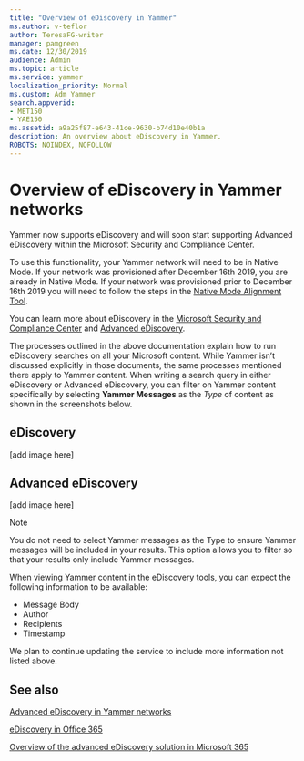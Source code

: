 ```yaml
---
title: "Overview of eDiscovery in Yammer"
ms.author: v-teflor
author: TeresaFG-writer
manager: pamgreen
ms.date: 12/30/2019
audience: Admin
ms.topic: article
ms.service: yammer
localization_priority: Normal
ms.custom: Adm_Yammer
search.appverid: 
- MET150
- YAE150
ms.assetid: a9a25f87-e643-41ce-9630-b74d10e40b1a
description: An overview about eDiscovery in Yammer.
ROBOTS: NOINDEX, NOFOLLOW 
---
```


# Overview of eDiscovery in Yammer networks

Yammer now supports eDiscovery and will soon start supporting Advanced eDiscovery within the Microsoft Security and Compliance Center.

To use this functionality, your Yammer network will need to be in Native Mode. If your network was provisioned after December 16th 2019, you are already in Native Mode. If your network was provisioned prior to December 16th 2019 you will need to follow the steps in the [Native Mode Alignment Tool](../configure-your-yammer-network/overview-native-mode.md).

You can learn more about eDiscovery in the [Microsoft Security and Compliance Center](https://docs.microsoft.com/microsoft-365/) and [Advanced eDiscovery](advanced-ediscovery.md).

The processes outlined in the above documentation explain how to run eDiscovery searches on all your Microsoft content. While Yammer isn’t discussed explicitly in those documents, the same processes mentioned there apply to Yammer content. When writing a search query in either eDiscovery or Advanced eDiscovery, you can filter on Yammer content specifically by selecting **Yammer Messages** as the *Type* of content as shown in the screenshots below.

## eDiscovery
[add image here]

## Advanced eDiscovery
[add image here]

> [!NOTE]
> You do not need to select Yammer messages as the Type to ensure Yammer messages will be included in your results. This option allows you to filter so that your results only include Yammer messages.

When viewing Yammer content in the eDiscovery tools, you can expect the following information to be available:

- Message Body
- Author
- Recipients
- Timestamp

We plan to continue updating the service to include more information not listed above.

## See also

[Advanced eDiscovery in Yammer networks](advanced-ediscovery.md)

[eDiscovery in Office 365](https://docs.microsoft.com/office365/securitycompliance/ediscovery)

[Overview of the advanced eDiscovery solution in Microsoft 365](https://docs.microsoft.com/office365/securitycompliance/office-365-advanced-ediscovery)
